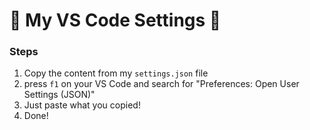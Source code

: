 # 🚀 My VS Code Settings 🚀

### Steps

1. Copy the content from my `settings.json` file
2. press `f1` on your VS Code and search for "Preferences: Open User Settings (JSON)"
3. Just paste what you copied!
4. Done!
